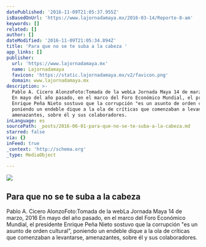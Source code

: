 ```yaml
---
datePublished: '2016-11-09T21:05:37.955Z'
isBasedOnUrl: 'https://www.lajornadamaya.mx/2016-03-14/Reporte-8-am'
keywords: []
related: []
author: []
dateModified: '2016-11-09T21:05:34.894Z'
title: 'Para que no se te suba a la cabeza '
app_links: []
publisher:
  url: 'https://www.lajornadamaya.mx'
  name: Lajornadamaya
  favicon: 'https://static.lajornadamaya.mx/v2/favicon.png'
  domain: www.lajornadamaya.mx
description: >-
  Pablo A. Cicero AlonzoFoto:Tomada de la webLa Jornada Maya 14 de marzo, 2016
  En mayo del año pasado, en el marco del Foro Económico Mundial, el presidente
  Enrique Peña Nieto sostuvo que la corrupción "es un asunto de orden cultural",
  poniendo un endeble dique a la ola de críticas que comenzaban a levantarse,
  amenazantes, sobre él y sus colaboradores.
inLanguage: es
sourcePath: _posts/2016-06-01-para-que-no-se-te-suba-a-la-cabeza.md
starred: false
via: {}
inFeed: true
_context: 'http://schema.org'
_type: MediaObject

---
```

<article style=""><img src="https://s3-us-west-2.amazonaws.com/the-grid-img/p/717bb0af4fd158df7c19a02a86d805ca377ec24a.jpg" /><h1>Para que no se te suba a la cabeza </h1><p>Pablo A. Cicero AlonzoFoto:Tomada de la webLa Jornada Maya 14 de marzo, 2016 En mayo del año pasado, en el marco del Foro Económico Mundial, el presidente Enrique Peña Nieto sostuvo que la corrupción "es un asunto de orden cultural", poniendo un endeble dique a la ola de críticas que comenzaban a levantarse, amenazantes, sobre él y sus colaboradores.</p></article>